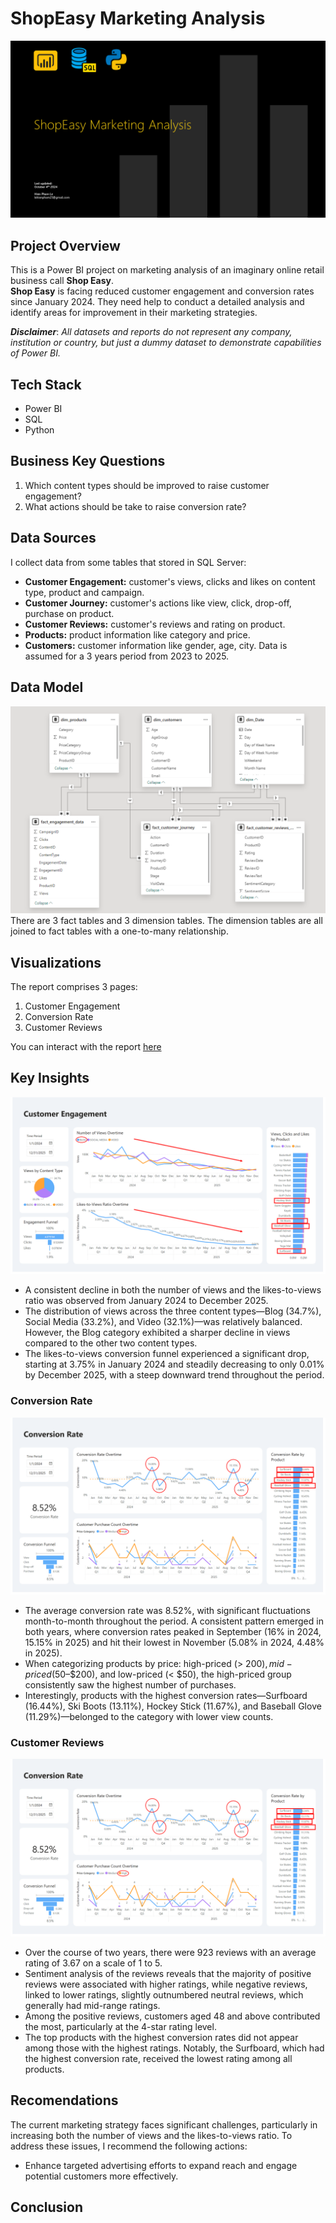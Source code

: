 # ShopEasy Marketing Analysis

![](images/intro_image.png)

## Project Overview
This is a Power BI project on marketing analysis of an imaginary online retail business call **Shop Easy**.  
**Shop Easy** is facing reduced customer engagement and conversion rates since January 2024. They need help to conduct a detailed analysis and identify areas for improvement in their marketing strategies.

**_Disclaimer_**: _All datasets and reports do not represent any company, institution or country, but just a dummy dataset to demonstrate capabilities of Power BI._

## Tech Stack
- Power BI
- SQL
- Python

## Business Key Questions
1. Which content types should be improved to raise customer engagement?
2. What actions should be take to raise conversion rate?

## Data Sources
I collect data from some tables that stored in SQL Server:
- **Customer Engagement:** customer's views, clicks and likes on content type, product and campaign.
- **Customer Journey:** customer's actions like view, click, drop-off, purchase on product.
- **Customer Reviews:** customer's reviews and rating on product.
- **Products:** product information like category and price.
- **Customers:** customer information like gender, age, city.
Data is assumed for a 3 years period from 2023 to 2025.

## Data Model
![](images/data_model.png)
There are 3 fact tables and 3 dimension tables. The dimension tables are all joined to fact tables with a one-to-many relationship.

## Visualizations
The report comprises 3 pages:
1. Customer Engagement
2. Conversion Rate
3. Customer Reviews

You can interact with the report [here](https://app.powerbi.com/view?r=eyJrIjoiZmQ2NDc4MjMtMzkyOC00OWIzLTlkYjQtZDI2OTJkOTNkZTkwIiwidCI6IjQ0ZGMyOGI5LTI1NzAtNDcxMi1iNzRmLWI4ZGM3MTBkZjRmNCIsImMiOjEwfQ%3D%3D)

## Key Insights
![](images/customer_engagement_report_page.png)
- A consistent decline in both the number of views and the likes-to-views ratio was observed from January 2024 to December 2025.
- The distribution of views across the three content types—Blog (34.7%), Social Media (33.2%), and Video (32.1%)—was relatively balanced. However, the Blog category exhibited a sharper decline in views compared to the other two content types.
- The likes-to-views conversion funnel experienced a significant drop, starting at 3.75% in January 2024 and steadily decreasing to only 0.01% by December 2025, with a steep downward trend throughout the period.

### Conversion Rate
![](images/conversion_rate_report_page.png)
- The average conversion rate was 8.52%, with significant fluctuations month-to-month throughout the period. A consistent pattern emerged in both years, where conversion rates peaked in September (16% in 2024, 15.15% in 2025) and hit their lowest in November (5.08% in 2024, 4.48% in 2025).
- When categorizing products by price: high-priced (> $200), mid-priced ($50–$200), and low-priced (< $50), the high-priced group consistently saw the highest number of purchases.
- Interestingly, products with the highest conversion rates—Surfboard (16.44%), Ski Boots (13.11%), Hockey Stick (11.67%), and Baseball Glove (11.29%)—belonged to the category with lower view counts.

### Customer Reviews
![](images/customer_reviews_report_page.png)
- Over the course of two years, there were 923 reviews with an average rating of 3.67 on a scale of 1 to 5.
- Sentiment analysis of the reviews reveals that the majority of positive reviews were associated with higher ratings, while negative reviews, linked to lower ratings, slightly outnumbered neutral reviews, which generally had mid-range ratings.
- Among the positive reviews, customers aged 48 and above contributed the most, particularly at the 4-star rating level.
- The top products with the highest conversion rates did not appear among those with the highest ratings. Notably, the Surfboard, which had the highest conversion rate, received the lowest rating among all products.

## Recomendations
The current marketing strategy faces significant challenges, particularly in increasing both the number of views and the likes-to-views ratio. To address these issues, I recommend the following actions:
- Enhance targeted advertising efforts to expand reach and engage potential customers more effectively.

## Conclusion
